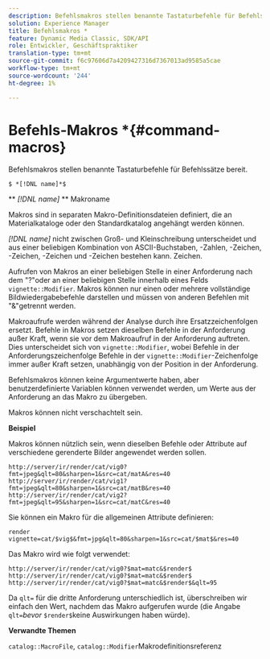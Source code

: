 ```yaml
---
description: Befehlsmakros stellen benannte Tastaturbefehle für Befehlssätze bereit.
solution: Experience Manager
title: Befehlsmakros *
feature: Dynamic Media Classic, SDK/API
role: Entwickler, Geschäftspraktiker
translation-type: tm+mt
source-git-commit: f6c97606d7a4209427316d7367013ad9585a5cae
workflow-type: tm+mt
source-wordcount: '244'
ht-degree: 1%

---
```



# Befehls-Makros *{#command-macros}

Befehlsmakros stellen benannte Tastaturbefehle für Befehlssätze bereit.

`$ *[!DNL name]*$`

** *[!DNL name]* ** Makroname

Makros sind in separaten Makro-Definitionsdateien definiert, die an Materialkataloge oder den Standardkatalog angehängt werden können.

*[!DNL name]* nicht zwischen Groß- und Kleinschreibung unterscheidet und aus einer beliebigen Kombination von ASCII-Buchstaben, -Zahlen, -Zeichen, -Zeichen, -Zeichen und -Zeichen bestehen kann. Zeichen.

Aufrufen von Makros an einer beliebigen Stelle in einer Anforderung nach dem &quot;?&quot;oder an einer beliebigen Stelle innerhalb eines Felds `vignette::Modifier`. Makros können nur einen oder mehrere vollständige Bildwiedergabebefehle darstellen und müssen von anderen Befehlen mit &quot;&amp;&quot;getrennt werden.

Makroaufrufe werden während der Analyse durch ihre Ersatzzeichenfolgen ersetzt. Befehle in Makros setzen dieselben Befehle in der Anforderung außer Kraft, wenn sie vor dem Makroaufruf in der Anforderung auftreten. Dies unterscheidet sich von `vignette::Modifier`, wobei Befehle in der Anforderungszeichenfolge Befehle in der `vignette::Modifier`-Zeichenfolge immer außer Kraft setzen, unabhängig von der Position in der Anforderung.

Befehlsmakros können keine Argumentwerte haben, aber benutzerdefinierte Variablen können verwendet werden, um Werte aus der Anforderung an das Makro zu übergeben.

Makros können nicht verschachtelt sein.

**Beispiel**

Makros können nützlich sein, wenn dieselben Befehle oder Attribute auf verschiedene gerenderte Bilder angewendet werden sollen.

`http://server/ir/render/cat/vig0?fmt=jpeg&qlt=80&sharpen=1&src=cat/matA&res=40 http://server/ir/render/cat/vig1?fmt=jpeg&qlt=80&sharpen=1&src=cat/matB&res=40 http://server/ir/render/cat/vig2?fmt=jpeg&qlt=95&sharpen=1&src=cat/matC&res=40`

Sie können ein Makro für die allgemeinen Attribute definieren:

`render vignette=cat/$vig$&fmt=jpg&qlt=80&sharpen=1&src=cat/$mat$&res=40`

Das Makro wird wie folgt verwendet:

`http://server/ir/render/cat/vig0?$mat=matc&$render$ http://server/ir/render/cat/vig0?$mat=matc&$render$ http://server/ir/render/cat/vig0?$mat=matc&$render$&qlt=95`

Da `qlt=` für die dritte Anforderung unterschiedlich ist, überschreiben wir einfach den Wert, nachdem das Makro aufgerufen wurde (die Angabe `qlt=`*bevor* `$render$`keine Auswirkungen haben würde).

**Verwandte Themen**

`catalog::MacroFile`,  `catalog::Modifier`Makrodefinitionsreferenz

<!--<a id="section_297B7FCB285F4891AA76DF8393089931"></a>-->

